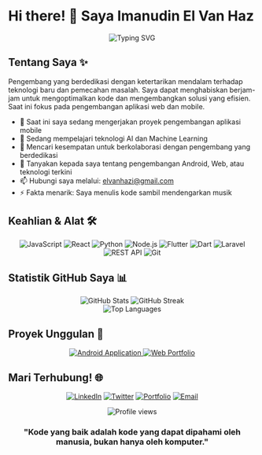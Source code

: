 # Hi there! 👋 Saya Imanudin El Van Haz

<div align="center">
  <img src="https://readme-typing-svg.herokuapp.com?font=Fira+Code&size=32&duration=3000&pause=1000&color=F85D7F&center=true&vCenter=true&width=600&lines=Android+Developer;Web+Developer;Problem+Solver;Tech+Explorer" alt="Typing SVG" />
</div>

## Tentang Saya ✨

Pengembang yang berdedikasi dengan ketertarikan mendalam terhadap teknologi baru dan pemecahan masalah. Saya dapat menghabiskan berjam-jam untuk mengoptimalkan kode dan mengembangkan solusi yang efisien. Saat ini fokus pada pengembangan aplikasi web dan mobile.

- 🔭 Saat ini saya sedang mengerjakan proyek pengembangan aplikasi mobile
- 🌱 Sedang mempelajari teknologi AI dan Machine Learning
- 👯 Mencari kesempatan untuk berkolaborasi dengan pengembang yang berdedikasi
- 💬 Tanyakan kepada saya tentang pengembangan Android, Web, atau teknologi terkini
- 📫 Hubungi saya melalui: elvanhazi@gmail.com
- ⚡ Fakta menarik: Saya menulis kode sambil mendengarkan musik

## Keahlian & Alat 🛠️

<div align="center">
  
![JavaScript](https://img.shields.io/badge/-JavaScript-F7DF1E?style=for-the-badge&logo=javascript&logoColor=black)
![React](https://img.shields.io/badge/-React-61DAFB?style=for-the-badge&logo=react&logoColor=black)
![Python](https://img.shields.io/badge/-Python-3776AB?style=for-the-badge&logo=python&logoColor=white)
![Node.js](https://img.shields.io/badge/-Node.js-339933?style=for-the-badge&logo=node.js&logoColor=white)
![Flutter](https://img.shields.io/badge/-Flutter-02569B?style=for-the-badge&logo=flutter&logoColor=white)
![Dart](https://img.shields.io/badge/-Dart-0175C2?style=for-the-badge&logo=dart&logoColor=white)
![Laravel](https://img.shields.io/badge/-Laravel-FF2D20?style=for-the-badge&logo=laravel&logoColor=white)
![REST API](https://img.shields.io/badge/-REST%20API-FF6C37?style=for-the-badge&logo=postman&logoColor=white)
![Git](https://img.shields.io/badge/-Git-F05032?style=for-the-badge&logo=git&logoColor=white)
</div>

## Statistik GitHub Saya 📊

<div align="center">
  <img src="https://github-readme-stats.vercel.app/api?username=imanudinel&show_icons=true&theme=radical" alt="GitHub Stats" />
  <img src="https://github-readme-streak-stats.herokuapp.com/?user=imanudinel&theme=radical" alt="GitHub Streak" />
</div>

<div align="center">
  <img src="https://github-readme-stats.vercel.app/api/top-langs/?username=imanudinel&layout=compact&theme=radical" alt="Top Languages" />
</div>

## Proyek Unggulan 🚀

<div align="center">
  <a href="https://github.com/imanudinel/android-app">
    <img src="https://github-readme-stats.vercel.app/api/pin/?username=imanudinel&repo=android-app&theme=radical" alt="Android Application" />
  </a>
  <a href="https://github.com/imanudinel/web-portfolio">
    <img src="https://github-readme-stats.vercel.app/api/pin/?username=imanudinel&repo=web-portfolio&theme=radical" alt="Web Portfolio" />
  </a>
</div>

## Mari Terhubung! 🌐

<div align="center">
  
[![LinkedIn](https://img.shields.io/badge/-LinkedIn-0A66C2?style=for-the-badge&logo=linkedin&logoColor=white)](https://linkedin.com/in/imanudinelvanhaz)
[![Twitter](https://img.shields.io/badge/-Twitter-1DA1F2?style=for-the-badge&logo=twitter&logoColor=white)](https://twitter.com/imanudinelvanhaz)
[![Portfolio](https://img.shields.io/badge/-Portfolio-000000?style=for-the-badge&logo=notion&logoColor=white)](https://imanudinelvanhaz.com)
[![Email](https://img.shields.io/badge/-Email-D14836?style=for-the-badge&logo=gmail&logoColor=white)](mailto:imanudin.elvanhaz@email.com)

</div>

<div align="center">
  <img src="https://komarev.com/ghpvc/?username=imanudinel&style=flat-square&color=blueviolet" alt="Profile views" />
  <br>
  
  ### "Kode yang baik adalah kode yang dapat dipahami oleh manusia, bukan hanya oleh komputer."
  
</div>
